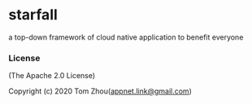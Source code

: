 # starfall
a top-down framework of cloud native application to benefit everyone


### License

(The Apache 2.0 License)

Copyright (c) 2020 Tom Zhou(appnet.link@gmail.com)
